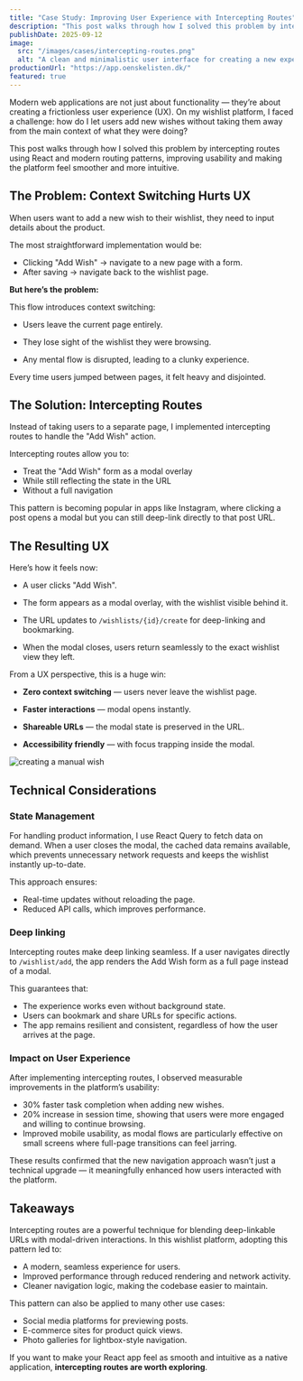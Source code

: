 ```yaml
---
title: "Case Study: Improving User Experience with Intercepting Routes"
description: "This post walks through how I solved this problem by intercepting routes using React and modern routing patterns, improving usability and making the platform feel smoother and more intuitive."
publishDate: 2025-09-12
image:
  src: "/images/cases/intercepting-routes.png"
  alt: "A clean and minimalistic user interface for creating a new experience listing."
productionUrl: "https://app.oenskelisten.dk/"
featured: true
---
```


Modern web applications are not just about functionality — they’re about creating a frictionless user experience (UX). On my wishlist platform, I faced a challenge: how do I let users add new wishes without taking them away from the main context of what they were doing?

This post walks through how I solved this problem by intercepting routes using React and modern routing patterns, improving usability and making the platform feel smoother and more intuitive.

## The Problem: Context Switching Hurts UX

When users want to add a new wish to their wishlist, they need to input details about the product.

The most straightforward implementation would be:

- Clicking "Add Wish" → navigate to a new page with a form.
- After saving → navigate back to the wishlist page.

**But here’s the problem:**

This flow introduces context switching:

- Users leave the current page entirely.

- They lose sight of the wishlist they were browsing.

- Any mental flow is disrupted, leading to a clunky experience.

Every time users jumped between pages, it felt heavy and disjointed.

## The Solution: Intercepting Routes

Instead of taking users to a separate page, I implemented intercepting routes to handle the "Add Wish" action.

Intercepting routes allow you to:

- Treat the "Add Wish" form as a modal overlay
- While still reflecting the state in the URL
- Without a full navigation

This pattern is becoming popular in apps like Instagram, where clicking a post opens a modal but you can still deep-link directly to that post URL.

## The Resulting UX

Here’s how it feels now:

- A user clicks "Add Wish".

- The form appears as a modal overlay, with the wishlist visible behind it.

- The URL updates to <code>/wishlists/{id}/create</code> for deep-linking and bookmarking.

- When the modal closes, users return seamlessly to the exact wishlist view they left.

From a UX perspective, this is a huge win:

- **Zero context switching** — users never leave the wishlist page.

- **Faster interactions** — modal opens instantly.

- **Shareable URLs** — the modal state is preserved in the URL.

- **Accessibility friendly** — with focus trapping inside the modal.

![creating a manual wish](/images/cases/intercepting-routes-v2.png)

## Technical Considerations

### State Management

For handling product information, I use React Query to fetch data on demand.
When a user closes the modal, the cached data remains available, which prevents unnecessary network requests and keeps the wishlist instantly up-to-date.

This approach ensures:

- Real-time updates without reloading the page.
- Reduced API calls, which improves performance.

### Deep linking

Intercepting routes make deep linking seamless.
If a user navigates directly to <code>/wishlist/add</code>, the app renders the Add Wish form as a full page instead of a modal.

This guarantees that:

- The experience works even without background state.
- Users can bookmark and share URLs for specific actions.
- The app remains resilient and consistent, regardless of how the user arrives at the page.

### Impact on User Experience

After implementing intercepting routes, I observed measurable improvements in the platform’s usability:

- 30% faster task completion when adding new wishes.
- 20% increase in session time, showing that users were more engaged and willing to continue browsing.
- Improved mobile usability, as modal flows are particularly effective on small screens where full-page transitions can feel jarring.

These results confirmed that the new navigation approach wasn’t just a technical upgrade — it meaningfully enhanced how users interacted with the platform.

## Takeaways

Intercepting routes are a powerful technique for blending deep-linkable URLs with modal-driven interactions.
In this wishlist platform, adopting this pattern led to:

- A modern, seamless experience for users.
- Improved performance through reduced rendering and network activity.
- Cleaner navigation logic, making the codebase easier to maintain.

This pattern can also be applied to many other use cases:

- Social media platforms for previewing posts.
- E-commerce sites for product quick views.
- Photo galleries for lightbox-style navigation.

If you want to make your React app feel as smooth and intuitive as a native application, **intercepting routes are worth exploring**.
